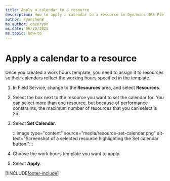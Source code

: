 ```yaml
---
title: Apply a calendar to a resource
description: How to apply a calendar to a resource in Dynamics 365 Field Service.
author: ryanchen8
ms.author: chenryan
ms.date: 06/20/2025
ms.topic: how-to
---
```


# Apply a calendar to a resource

Once you created a work hours template, you need to assign it to resources so their calendars reflect the working hours specified in the template.  
  
1. In Field Service, change to the **Resources** area, and select **Resources**.  
  
2. Select the box next to the resource you want to set the calendar for. You can select more than one resource, but because of performance constraints, the maximum number of resources that you can select is 25.  
  
3. Select **Set Calendar**.  
  
   :::image type="content" source="media/resource-set-calendar.png" alt-text="Screenshot of a selected resource highlighting the Set calendar button.":::

4. Choose the work hours template you want to apply.  
  
5. Select **Apply**.

[!INCLUDE[footer-include](../includes/footer-banner.md)]
